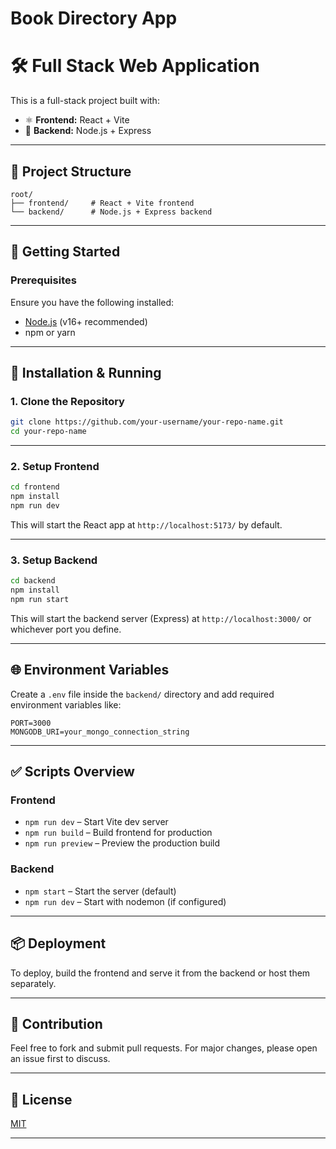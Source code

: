 # Book Directory App

# 🛠️ Full Stack Web Application

This is a full-stack project built with:

- ⚛️ **Frontend:** React + Vite
- 🚀 **Backend:** Node.js + Express

---

## 📁 Project Structure

```
root/
├── frontend/     # React + Vite frontend
└── backend/      # Node.js + Express backend
```

---

## 🚀 Getting Started

### Prerequisites

Ensure you have the following installed:

- [Node.js](https://nodejs.org/) (v16+ recommended)
- npm or yarn

---

## 🔧 Installation & Running

### 1. Clone the Repository

```bash
git clone https://github.com/your-username/your-repo-name.git
cd your-repo-name
```

---

### 2. Setup Frontend

```bash
cd frontend
npm install
npm run dev
```

This will start the React app at `http://localhost:5173/` by default.

---

### 3. Setup Backend

```bash
cd backend
npm install
npm run start
```

This will start the backend server (Express) at `http://localhost:3000/` or whichever port you define.

---

## 🌐 Environment Variables

Create a `.env` file inside the `backend/` directory and add required environment variables like:

```
PORT=3000
MONGODB_URI=your_mongo_connection_string
```

---

## ✅ Scripts Overview

### Frontend

- `npm run dev` – Start Vite dev server
- `npm run build` – Build frontend for production
- `npm run preview` – Preview the production build

### Backend

- `npm start` – Start the server (default)
- `npm run dev` – Start with nodemon (if configured)

---

## 📦 Deployment

To deploy, build the frontend and serve it from the backend or host them separately.

---

## 🙌 Contribution

Feel free to fork and submit pull requests. For major changes, please open an issue first to discuss.

---

## 📄 License

[MIT](LICENSE)

---
```
